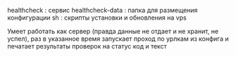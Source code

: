 healthcheck      : сервис
healthcheck-data : папка для размещения конфигурации
sh               : скрипты установки и обновления на vps

Умеет работать как сервер (правда данные не отдает и не хранит, не успел), раз в указанное время запускает проход по урлкам из конфига и печатает результаты проверок на статус код и текст